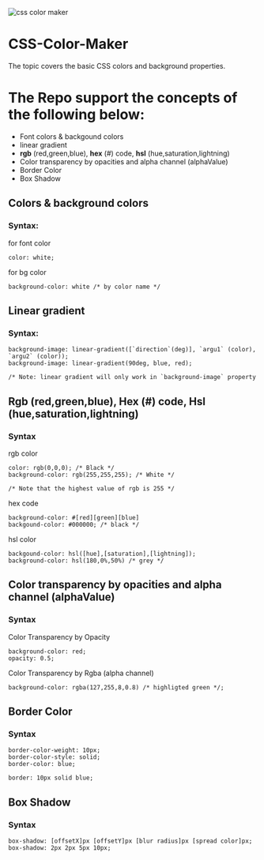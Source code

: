 ![css color maker](https://github.com/marjan-ahmed/CSS-Color-Maker/assets/159646510/97fd0773-cef3-4867-bf34-be51a8533032)

# CSS-Color-Maker
The topic covers the basic CSS colors and background properties.

# The Repo support the concepts of the following below:
- Font colors & backgound colors
- linear gradient
- **rgb** (red,green,blue), **hex** (#) code, **hsl** (hue,saturation,lightning)
- Color transparency by opacities and alpha channel (alphaValue)
- Border Color
- Box Shadow

<h2>Colors & background colors</h2>
<h3>Syntax:</h3>

for font color
```Font colors
color: white;
```

for bg color
```Background colors
background-color: white /* by color name */
```

<h2>Linear gradient</h2>
<h3>Syntax:</h3>

```
background-image: linear-gradient([`direction`(deg)], `argu1` (color), `argu2` (color));
background-image: linear-gradient(90deg, blue, red);

/* Note: linear gradient will only work in `background-image` property
```

<h2>Rgb (red,green,blue), Hex (#) code, Hsl (hue,saturation,lightning)</h2>
<h3>Syntax</h3>

rgb color
```
color: rgb(0,0,0); /* Black */
background-color: rgb(255,255,255); /* White */

/* Note that the highest value of rgb is 255 */
```

hex code
```
background-color: #[red][green][blue]
backgound-color: #000000; /* black */
```

hsl color
```
backgound-color: hsl([hue],[saturation],[lightning]);
background-color: hsl(180,0%,50%) /* grey */
```

<h2>Color transparency by opacities and alpha channel (alphaValue)</h2>
<h3>Syntax</h3>

Color Transparency by Opacity

```
background-color: red;
opacity: 0.5;
```

Color Transparency by Rgba (alpha channel)

```
background-color: rgba(127,255,8,0.8) /* highligted green */;
```
<h2>Border Color</h2>
<h3>Syntax</h3>

```
border-color-weight: 10px;
border-color-style: solid;
border-color: blue;

border: 10px solid blue;
```

<h2>Box Shadow</h2>
<h3>Syntax</h3>

```
box-shadow: [offsetX]px [offsetY]px [blur radius]px [spread color]px;
box-shadow: 2px 2px 5px 10px;
```
